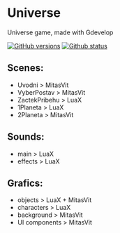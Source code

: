 # Universe
Universe game, made with Gdevelop

<a href="https://github.com/Bigproject1/Universe/"><img alt="GitHub versions" src="https://img.shields.io/badge/version-1.0.0%20beta-yellow" /></a>
<a href="https://github.com/Bigproject1/Universe/"><img alt="Github status" src="https://img.shields.io/badge/status-testing-orange"/></a>

## Scenes:
- Uvodni > MitasVit
- VyberPostav > MitasVit
- ZactekPribehu > LuaX
- 1Planeta > LuaX
- 2Planeta > MitasVit

## Sounds:
- main > LuaX
- effects > LuaX

## Grafics:
- objects > LuaX + MitasVit
- characters > LuaX
- background > MitasVit
- UI components > MitasVit
